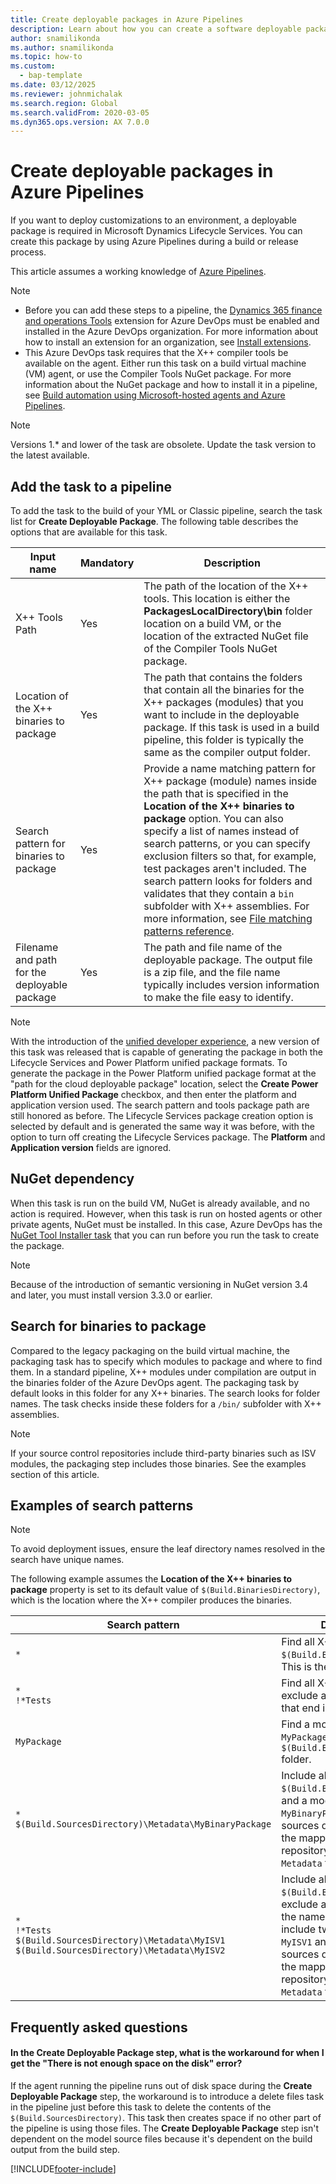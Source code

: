 ```yaml
---
title: Create deployable packages in Azure Pipelines
description: Learn about how you can create a software deployable package when you run build automation in Microsoft Azure DevOps.
author: snamilikonda
ms.author: snamilikonda
ms.topic: how-to
ms.custom: 
  - bap-template
ms.date: 03/12/2025
ms.reviewer: johnmichalak
ms.search.region: Global
ms.search.validFrom: 2020-03-05
ms.dyn365.ops.version: AX 7.0.0
---
```


# Create deployable packages in Azure Pipelines

If you want to deploy customizations to an environment, a deployable package is required in Microsoft Dynamics Lifecycle Services. You can create this package by using Azure Pipelines during a build or release process.

This article assumes a working knowledge of [Azure Pipelines](/azure/devops/pipelines/get-started/pipelines-get-started).

> [!NOTE]
> - Before you can add these steps to a pipeline, the [Dynamics 365 finance and operations Tools](https://marketplace.visualstudio.com/items?itemName=Dyn365FinOps.dynamics365-finops-tools) extension for Azure DevOps must be enabled and installed in the Azure DevOps organization. For more information about how to install an extension for an organization, see [Install extensions](/azure/devops/marketplace/install-extension).
> - This Azure DevOps task requires that the X++ compiler tools be available on the agent. Either run this task on a build virtual machine (VM) agent, or use the Compiler Tools NuGet package. For more information about the NuGet package and how to install it in a pipeline, see [Build automation using Microsoft-hosted agents and Azure Pipelines](hosted-build-automation.md).

> [!NOTE]
> Versions 1.\*  and lower of the task are obsolete. Update the task version to the latest available.

## Add the task to a pipeline

To add the task to the build of your YML or Classic pipeline, search the task list for **Create Deployable Package**. The following table describes the options that are available for this task.

| Input name | Mandatory | Description |
| --- | --- | --- |
| X++ Tools Path | Yes | The path of the location of the X++ tools. This location is either the **PackagesLocalDirectory\\bin** folder location on a build VM, or the location of the extracted NuGet file of the Compiler Tools NuGet package. |
| Location of the X++ binaries to package | Yes | The path that contains the folders that contain all the binaries for the X++ packages (modules) that you want to include in the deployable package. If this task is used in a build pipeline, this folder is typically the same as the compiler output folder. |
| Search pattern for binaries to package | Yes | Provide a name matching pattern for X++ package (module) names inside the path that is specified in the **Location of the X++ binaries to package** option. You can also specify a list of names instead of search patterns, or you can specify exclusion filters so that, for example, test packages aren't included. The search pattern looks for folders and validates that they contain a `bin` subfolder with X++ assemblies. For more information, see [File matching patterns reference](/azure/devops/pipelines/tasks/file-matching-patterns).  |
| Filename and path for the deployable package | Yes | The path and file name of the deployable package. The output file is a zip file, and the file name typically includes version information to make the file easy to identify. |

> [!NOTE]
> With the introduction of the [unified developer experience](/power-platform/developer/unified-experience/finance-operations-dev-overview), a new version of this task was released that is capable of generating the package in both the Lifecycle Services and Power Platform unified package formats. To generate the package in the Power Platform unified package format at the "path for the cloud deployable package" location, select the **Create Power Platform Unified Package** checkbox, and then enter the platform and application version used. The search pattern and tools package path are still honored as before. The Lifecycle Services package creation option is selected by default and is generated the same way it was before, with the option to turn off creating the Lifecycle Services package. The **Platform** and **Application version** fields are ignored.

## NuGet dependency

When this task is run on the build VM, NuGet is already available, and no action is required. However, when this task is run on hosted agents or other private agents, NuGet must be installed. In this case, Azure DevOps has the [NuGet Tool Installer task](/azure/devops/pipelines/tasks/tool/nuget) that you can run before you run the task to create the package.

> [!NOTE]
> Because of the introduction of semantic versioning in NuGet version 3.4 and later, you must install version 3.3.0 or earlier.

## Search for binaries to package

Compared to the legacy packaging on the build virtual machine, the packaging task has to specify which modules to package and where to find them. In a standard pipeline, X++ modules under compilation are output in the binaries folder of the Azure DevOps agent. The packaging task by default looks in this folder for any X++ binaries. The search looks for folder names. The task checks inside these folders for a `/bin/` subfolder with X++ assemblies.

> [!NOTE]
> If your source control repositories include third-party binaries such as ISV modules, the packaging step includes those binaries. See the examples section of this article.

## Examples of search patterns

> [!NOTE]
> To avoid deployment issues, ensure the leaf directory names resolved in the search have unique names.

The following example assumes the **Location of the X++ binaries to package** property is set to its default value of `$(Build.BinariesDirectory)`, which is the location where the X++ compiler produces the binaries.

| Search pattern | Description |
| --- | --- |
| `*` | Find all X++ binaries in `$(Build.BinariesDirectory)`. This is the default value. |
| `*`<br/>`!*Tests` | Find all X++ binaries, and exclude any module names that end in `Tests`. |
| `MyPackage` | Find a module named `MyPackage` in the `$(Build.BinariesDirectory)` folder. |
| `*`<br/>`$(Build.SourcesDirectory)\Metadata\MyBinaryPackage` | Include all X++ binaries in `$(Build.BinariesDirectory)`, and a module named `MyBinaryPackage` in the sources directory (which is the mapped source control repository folder) inside the `Metadata` folder. |
| `*`<br/>`!*Tests`<br/>`$(Build.SourcesDirectory)\Metadata\MyISV1`<br/>`$(Build.SourcesDirectory)\Metadata\MyISV2` | Include all X++ binaries in `$(Build.BinariesDirectory)`, exclude any modules where the names end in `Tests`, and include two modules named `MyISV1` and `MyISV2` in the sources directory (which is the mapped source control repository folder) inside the `Metadata` folder. |

## Frequently asked questions

#### In the Create Deployable Package step, what is the workaround for when I get the "There is not enough space on the disk" error?

If the agent running the pipeline runs out of disk space during the **Create Deployable Package** step, the workaround is to introduce a delete files task in the pipeline just before this task to delete the contents of the `$(Build.SourcesDirectory)`. This task then creates space if no other part of the pipeline is using those files. The **Create Deployable Package** step isn't dependent on the model source files because it's dependent on the build output from the build step.



[!INCLUDE[footer-include](../../../includes/footer-banner.md)]
